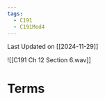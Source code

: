 ```yaml
---
tags:
  - C191
  - C191Mod4
---
```

Last Updated on [[2024-11-29]]

![[C191 Ch 12 Section 6.wav]]

# Terms
